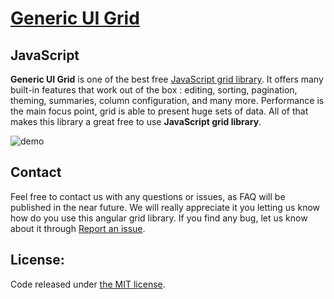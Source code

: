 # <a href='http://generic-ui.com' >Generic UI Grid</a>
## JavaScript

**Generic UI Grid** is one of the best free <a href="http://generic-ui.com">JavaScript grid library</a>. It offers many built-in features that work out of
 the box
: editing, sorting, pagination, theming, summaries, column configuration, and many more. Performance is the main focus point, grid is able to present huge sets of data.
All of that makes this library a great free to use **JavaScript grid library**.

![demo](http://generic-ui.com/assets/images/grid-example.png)

## Contact

Feel free to contact us with any questions or issues, as FAQ will be published in the near future. 
We will really appreciate it you letting us know how do you use
 this angular grid library. If you find any bug, let us know about it through <a href="https://github.com/generic-ui/generic-ui/issues">Report an issue</a>.

## License:
Code released under <a href='https://github.com/generic-ui/generic-ui/blob/master/ngx-grid/LICENSE' >the MIT license</a>.
